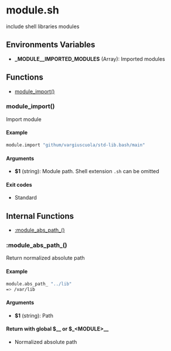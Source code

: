 # module.sh

include shell libraries modules

## Environments Variables

* **_MODULE__IMPORTED_MODULES** (Array):  Imported modules


## Functions
* [module_import()](#module_import)


### module_import()

Import module

#### Example

```bash
module.import "githum/vargiuscuola/std-lib.bash/main"
```

#### Arguments

* **$1** (string): Module path. Shell extension `.sh` can be omitted

#### Exit codes

* Standard



## Internal Functions
* [:module_abs_path_()](#module_abs_path_)


### :module_abs_path_()

Return normalized absolute path

#### Example

```bash
module.abs_path_ "../lib"
=> /var/lib
```

#### Arguments

* **$1** (string): Path

#### Return with global $__ or $_\<MODULE\>__

* Normalized absolute path


